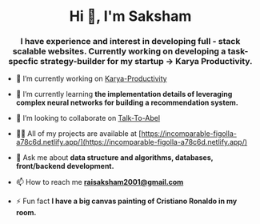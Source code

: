 <h1 align="center">Hi 👋, I'm Saksham</h1>
<h3 align="center">I have experience and interest in developing full - stack scalable websites. Currently working on developing a task-specfic strategy-builder for my startup -> Karya Productivity. </h3>

- 🔭 I’m currently working on [Karya-Productivity](http://www.karya-productivity.com/)

- 🌱 I’m currently learning **the implementation details of leveraging complex neural networks for building a recommendation system.**

- 👯 I’m looking to collaborate on [Talk-To-Abel](https://talktoabel.com/)

- 👨‍💻 All of my projects are available at [https://incomparable-figolla-a78c6d.netlify.app/](https://incomparable-figolla-a78c6d.netlify.app/)

- 💬 Ask me about **data structure and algorithms, databases, front/backend development.**

- 📫 How to reach me **raisaksham2001@gmail.com**

- ⚡ Fun fact **I have a big canvas painting of Cristiano Ronaldo in my room.**

